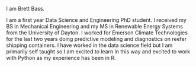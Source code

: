 I am Brett Bass.

I am a first year Data Science and Engineering PhD student. 
I received my BS in Mechanical Engineering and my MS in Renewable Energy Systems from the University of Dayton.
I worked for Emerson Climate Technologies for the last two years doing predictive modeling and diagnostics on reefer shipping containers.
I have worked in the data science field but I am primarily self taught so I am excited to learn in this way and excited to work with Python as my experience has been in R.

